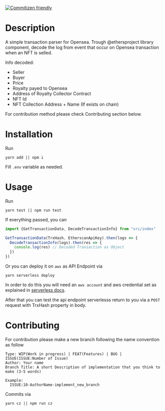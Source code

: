 [![Commitizen friendly](https://img.shields.io/badge/commitizen-friendly-brightgreen.svg)](http://commitizen.github.io/cz-cli/)
# Description
A simple transaction parser for Opensea.
Trough @ethersproject library component, decode the log from event that occur on Opensea transaction when an NFT is selled.

Info decoded:
  - Seller
  - Buyer
  - Price
  - Royalty payed to Opensea
  - Address of Royalty Collector Contract
  - NFT Id
  - NFT Collection Address + Name (If exists on chain)

For contribution method please check Contributing section below.
# Installation
Run
```
yarn add || npm i
```
Fill ``.env`` variable as needed.

# Usage
Run
```
yarn test || npm run test
```
If everything passed, you can
```js
import {GetTransactionData, DecodeTransactionInfo} from "src/index"

GetTransactionData(TrxHash, EtherscanApiKey).then(logs => {
  DecodeTransactionInfo(logs).then(res => {
    console.log(res) // Decoded Transaction as Object
  })
})
```

Or you can deploy it on ```aws``` as API Endpoint via
```
yarn serverless deploy
```

In order to do this you will need an ```aws account``` and aws credential set as explained in [serverless docs](https://www.serverless.com/framework/docs/providers/aws/guide/credentials/).

After that you can test the api endpoint serverlesss return to you via a ```POST``` request with TrxHash property in body.

# Contributing
For contribution please make a new branch following the name convention as follow
```
Type: WIP(Work in progress) | FEAT(Features) | BUG | ISSUE(ISSUE:Number of Issue)
Author: Your name
Branch Title: A short Description of implementation that you think to make (3-5 words)

Example:
  ISSUE:10-AuthorName-implement_new_branch
```

Commits via
```
yarn cz || npm run cz
```